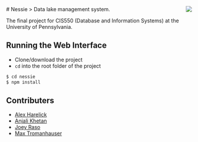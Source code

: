 <img src="https://upload.wikimedia.org/wikipedia/en/5/5e/Hoaxed_photo_of_the_Loch_Ness_monster.jpg" align="right" />
# Nessie
> Data lake management system.

The final project for CIS550 (Database and Information Systems) at the University of Pennsylvania.


## Running the Web Interface
- Clone/download the project
- `cd` into the root folder of the project
```zsh
$ cd nessie
$ npm install
```


## Contributers
- [Alex Harelick](https://github.com/aharelick)
- [Anjali Khetan](https://github.com/anjalikhetan)
- [Joey Raso](https://github.com/joeyraso)
- [Max Tromanhauser](https://github.com/mtrom)